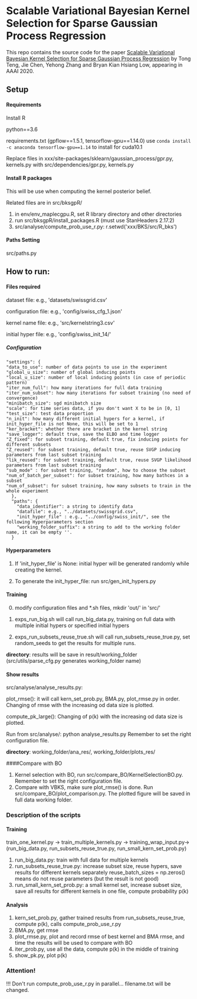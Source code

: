 # Scalable Variational Bayesian Kernel Selection for Sparse Gaussian Process Regression
This repo contains the source code for the paper
[Scalable Variational Bayesian Kernel Selection for Sparse Gaussian Process Regression](https://arxiv.org/abs/1912.02641)
by Tong Teng, Jie Chen, Yehong Zhang and Bryan Kian Hsiang Low,
appearing in AAAI 2020.

## Setup

#### Requirements
Install R

python==3.6

requirements.txt (gpflow==1.5.1, tensorflow-gpu==1.14.0)
use ```conda install -c anaconda tensorflow-gpu==1.14``` to install for cuda10.1

Replace files in 
xxx/site-packages/sklearn/gaussian_process/gpr.py, kernels.py
 with 
src/dependencies/gpr.py, kernels.py
#### Install R packages
This will be use when computing the kernel posterior belief.

Related files are in src/bksgpR/
1. in env/env_maplecgpu.R, set R library directory and other directories
2. run src/bksgpR/install_packages.R (must use StanHeaders 2.17.2)
3. src/analyse/compute_prob_use_r.py: r.setwd('xxx/BKS/src/R_bks')

#### Paths Setting
src/paths.py



## How to run:
#### Files required
dataset file: e.g., 'datasets/swissgrid.csv'

configuration file: e.g., 'config/swiss_cfg_1.json'

kernel name file: e.g., 'src/kernelstring3.csv'

initial hyper file: e.g., 'config/swiss_init_14/'

##### Configuration
    "settings": {
    "data_to_use": number of data points to use in the experiment
    "global_u_size": number of global inducing points
    "local_u_size": number of local inducing points (in case of periodic pattern)
    "iter_num_full": how many iterations for full data training
    "iter_num_subset": how many iterations for subset training (no need of convergence)
    "minibatch_size": sgd minibatch size
    "scale": for time series data, if you don't want X to be in [0, 1]
    "test_size": test data proportion
    "n_init": how many different initial hypers for a kernel, if init_hyper_file is not None, this will be set to 1
    "ker_bracket": whether there are bracket in the kernel string
    "save_logger": default true, save the ELBO and time logger
    "Z_fixed": for subset training, default true, fix inducing points for different subsets
    "Z_reused": for subset training, default true, reuse SVGP inducing parameters from last subset training
    "lik_reused": for subset training, default true, reuse SVGP likelihood parameters from last subset training
    "sub_mode" : for subset training, "random", how to choose the subset
    "num_of_batch_per_subset": for subset training, how many bathces in a subset
    "num_of_subset": for subset training, how many subsets to train in the whole experiment
      },
      "paths": {
        "data_identifier": a string to identify data
        "datafile": e.g., "../datasets/swissgrid.csv",
        "init_hyper_file" : e.g., "../config/swiss_init/", see the following Hyperparameters section
        "working_folder_suffix": a string to add to the working folder name, it can be empty ''.
      }




#### Hyperparameters
1. If 'init_hyper_file' is  None: initial hyper will be generated randomly while creating the kernel.

2. To generate the init_hyper_file: run src/gen_init_hypers.py


#### Training
0. modify configuration files and *.sh files, mkdir 'out/' in 'src/'
1. exps_run_big.sh will call run_big_data.py, training on full data with multiple initial hypers or specified initial hypers

2. exps_run_subsets_reuse_true.sh will call run_subsets_reuse_true.py, set random_seeds to get the results for multiple runs.

**directory**: results will be save in result/working_folder (src/utils/parse_cfg.py generates working_folder name)

#### Show results
src/analyse/analyse_results.py: 

plot_rmse(): it will call kern_set_prob.py, BMA.py, plot_rmse.py in order. Changing of rmse with the increasing od data size is plotted.

compute_pk_large(): Changing of p(k) with the increasing od data size is plotted.

Run from src/analyse/: python analyse_results.py
Remember to set the right configuration file.

**directory**: working_folder/ana_res/, working_folder/plots_res/



####Compare with BO
1. Kernel selection with BO, run src/compare_BO/KernelSelectionBO.py. Remember to set the right configuration file.
2. Compare with VBKS, make sure plot_rmse() is done. Run src/compare_BO/plot_comparison.py. The plotted figure will be saved in full data working folder.


### Description of the scripts
#### Training
train_one_kernel.py -> train_multiple_kernels.py -> training_wrap_input.py->(run_big_data.py, run_subsets_reuse_true.py, 
run_small_kern_set_prob.py)

1. run_big_data.py: train with full data for multiple kernels
2. run_subsets_reuse_true.py: increase subset size, reuse hypers, save results for different kernels separately
reuse_batch_sizes = np.zeros() means do not reuse parameters (but the result is not good)
3. run_small_kern_set_prob.py: a small kernel set, increase subset size, save all results for different kernels in one file,
 compute probability p(k)
#### Analysis
1. kern_set_prob.py, gather trained results from run_subsets_reuse_true, compute p(k),
        calls compute_prob_use_r.py
2. BMA.py, get rmse
3. plot_rmse.py, plot and record rmse of best kernel and BMA rmse, and time
the results will be used to compare with BO
4. iter_prob.py, use all the data, compute p(k) in the middle of training
5. show_pk.py, plot p(k)

### Attention!

!!! Don't run compute_prob_use_r.py in parallel... filename.txt will be changed.



